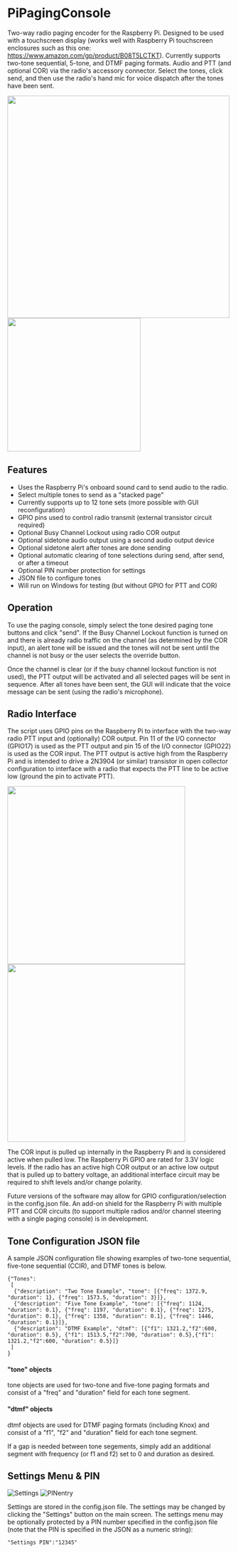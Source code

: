 # PiPagingConsole
Two-way radio paging encoder for the Raspberry Pi.  Designed to be used with a touchscreen display (works well with Raspberry Pi touchscreen enclosures such as this one:  https://www.amazon.com/gp/product/B08T5LCTKT).  Currently supports two-tone sequential, 5-tone, and DTMF paging formats.  Audio and PTT (and optional COR) via the radio's accessory connector. Select the tones, click send, and then use the radio's hand mic for voice dispatch after the tones have been sent.  

<img src="https://github.com/aaknitt/PiPagingConsole/blob/main/images/MainScreen.PNG" width="500">  <img src="https://github.com/aaknitt/PiPagingConsole/blob/main/images/radio.jpg" width="300">

## Features
- Uses the Raspberry Pi's onboard sound card to send audio to the radio.
- Select multiple tones to send as a "stacked page"
- Currently supports up to 12 tone sets (more possible with GUI reconfiguration)
- GPIO pins used to control radio transmit (external transistor circuit required)
- Optional Busy Channel Lockout using radio COR output
- Optional sidetone audio output using a second audio output device
- Optional sidetone alert after tones are done sending
- Optional automatic clearing of tone selections during send, after send, or after a timeout
- Optional PIN number protection for settings
- JSON file to configure tones
- Will run on Windows for testing (but without GPIO for PTT and COR)

## Operation
To use the paging console, simply select the tone desired paging tone buttons and click "send".  If the Busy Channel Lockout function is turned on and there is already radio traffic on the channel (as determined by the COR input), an alert tone will be issued and the tones will not be sent until the channel is not busy or the user selects the override button.  

Once the channel is clear (or if the busy channel lockout function is not used), the PTT output will be activated and all selected pages will be sent in sequence.  After all tones have been sent, the GUI will indicate that the voice message can be sent (using the radio's microphone).

## Radio Interface
The script uses GPIO pins on the Raspberry Pi to interface with the two-way radio PTT input and (optionally) COR output.  Pin 11 of the I/O connector (GPIO17) is used as the PTT output and pin 15 of the I/O connector (GPIO22) is used as the COR input.  The PTT output is active high from the Raspberry Pi and is intended to drive a 2N3904 (or similar) transistor in open collector configuration to interface with a radio that expects the PTT line to be active low (ground the pin to activate PTT).

<img src="https://github.com/aaknitt/PiPagingConsole/blob/main/images/PTTcircuit.PNG" width="400">
<img src="https://github.com/aaknitt/PiPagingConsole/blob/main/images/interfacecircuit.jpg" width="400">

The COR input is pulled up internally in the Raspberry Pi and is considered active when pulled low.  The Raspberry Pi GPIO are rated for 3.3V logic levels.  If the radio has an active high COR output or an active low output that is pulled up to battery voltage, an additional interface circuit may be required to shift levels and/or change polarity.

Future versions of the software may allow for GPIO configuration/selection in the config.json file.  An add-on shield for the Raspberry Pi with multiple PTT and COR circuits (to support multiple radios and/or channel steering with a single paging console) is in development.  

## Tone Configuration JSON file
A sample JSON configuration file showing examples of two-tone sequential, five-tone sequential (CCIR), and DTMF tones is below.  

```
{"Tones": 
 [
  {"description": "Two Tone Example", "tone": [{"freq": 1372.9, "duration": 1}, {"freq": 1573.5, "duration": 3}]},
  {"description": "Five Tone Example", "tone": [{"freq": 1124, "duration": 0.1}, {"freq": 1197, "duration": 0.1}, {"freq": 1275, "duration": 0.1}, {"freq": 1358, "duration": 0.1}, {"freq": 1446, "duration": 0.1}]},
  {"description": "DTMF Example", "dtmf": [{"f1": 1321.2,"f2":600, "duration": 0.5}, {"f1": 1513.5,"f2":700, "duration": 0.5},{"f1": 1321.2,"f2":600, "duration": 0.5}]}
 ]
}
```

#### "tone" objects
tone objects are used for two-tone and five-tone paging formats and consist of a "freq" and "duration" field for each tone segment.  

#### "dtmf" objects
dtmf objects are used for DTMF paging formats (including Knox) and consist of a "f1", "f2" and "duration" field for each tone segment.  

If a gap is needed between tone segements, simply add an additional segment with frequency (or f1 and f2) set to 0 and duration as desired.  


## Settings Menu & PIN
![Settings](https://github.com/aaknitt/PiPagingConsole/blob/main/images/Settings.PNG) ![PINentry](https://github.com/aaknitt/PiPagingConsole/blob/main/images/PINentry.PNG)

Settings are stored in the config.json file.  The settings may be changed by clicking the "Settings" button on the main screen.  The settings menu may be optionally protected by a PIN number specified in the config.json file (note that the PIN is specified in the JSON as a numeric string):
```
"Settings PIN":"12345"
```

